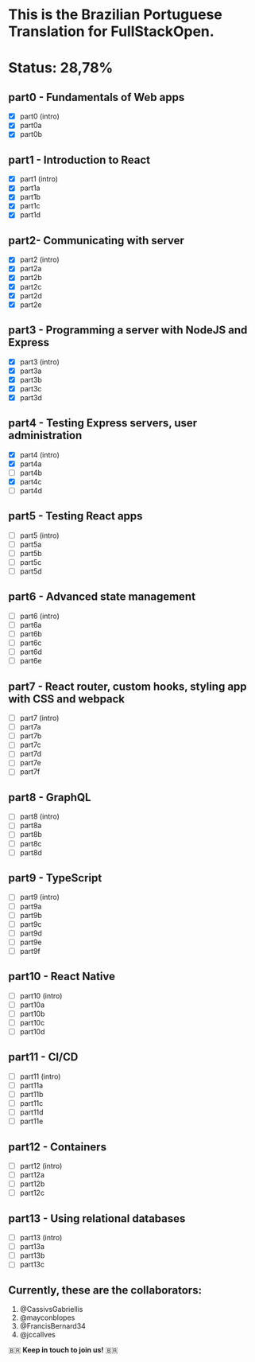# This is the Brazilian Portuguese Translation for FullStackOpen.

# Status: 28,78% 

## part0 - Fundamentals of Web apps
- [x] part0 (intro)
- [x] part0a
- [x] part0b

## part1 - Introduction to React
- [x] part1 (intro)
- [x] part1a
- [x] part1b
- [x] part1c
- [x] part1d

## part2- Communicating with server
- [x] part2 (intro)
- [x] part2a
- [x] part2b
- [x] part2c
- [x] part2d
- [x] part2e

## part3 - Programming a server with NodeJS and Express
- [x] part3 (intro)
- [x] part3a
- [x] part3b
- [x] part3c
- [x] part3d

## part4 - Testing Express servers, user administration
- [x] part4 (intro)
- [x] part4a
- [ ] part4b
- [x] part4c
- [ ] part4d

## part5 - Testing React apps
- [ ] part5 (intro)
- [ ] part5a
- [ ] part5b
- [ ] part5c
- [ ] part5d

## part6 - Advanced state management
- [ ] part6 (intro)
- [ ] part6a
- [ ] part6b
- [ ] part6c
- [ ] part6d
- [ ] part6e

## part7 - React router, custom hooks, styling app with CSS and webpack
- [ ] part7 (intro)
- [ ] part7a
- [ ] part7b
- [ ] part7c
- [ ] part7d
- [ ] part7e
- [ ] part7f

## part8 - GraphQL
- [ ] part8 (intro)
- [ ] part8a
- [ ] part8b
- [ ] part8c
- [ ] part8d

## part9 - TypeScript
- [ ] part9 (intro)
- [ ] part9a
- [ ] part9b
- [ ] part9c
- [ ] part9d
- [ ] part9e
- [ ] part9f

## part10 - React Native
- [ ] part10 (intro)
- [ ] part10a
- [ ] part10b
- [ ] part10c
- [ ] part10d

## part11 - CI/CD
- [ ] part11 (intro)
- [ ] part11a
- [ ] part11b
- [ ] part11c
- [ ] part11d
- [ ] part11e

## part12 - Containers
- [ ] part12 (intro)
- [ ] part12a
- [ ] part12b
- [ ] part12c

## part13 - Using relational databases
- [ ] part13 (intro)
- [ ] part13a
- [ ] part13b
- [ ] part13c

## Currently, these are the collaborators:

1. @CassivsGabriellis 
2. @mayconblopes 
3. @FrancisBernard34 
4. @jccallves

🇧🇷  **Keep in touch to join us!** 🇧🇷 
